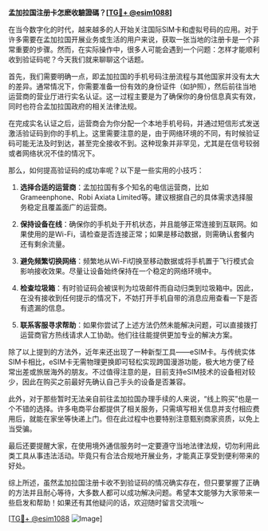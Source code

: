 **孟加拉国注册卡怎麽收驗證碼？[[TG💪+ @esim1088](https://t.me/s/esim1088)]**

在当今数字化的时代，越来越多的人开始关注国际SIM卡和虚拟号码的应用。对于许多需要在孟加拉国开展业务或生活的用户来说，获取一张当地的注册卡是一个非常重要的步骤。然而，在实际操作中，很多人可能会遇到一个问题：怎样才能顺利收到验证码呢？今天我们就来聊聊这个话题。

首先，我们需要明确一点，即孟加拉国的手机号码注册流程与其他国家并没有太大的差异。通常情况下，你需要准备一份有效的身份证件（如护照），然后前往当地运营商的营业厅进行实名认证。这一过程主要是为了确保你的身份信息真实有效，同时也符合孟加拉国政府的相关法律法规。

在完成实名认证之后，运营商会为你分配一个本地手机号码，并通过短信形式发送激活验证码到你的手机上。这里需要注意的是，由于网络环境的不同，有时候验证码可能无法及时到达，甚至完全接收不到。这种现象并非罕见，尤其是在信号较弱或者网络状况不佳的情况下。

那么，如何提高验证码的成功率呢？以下是一些实用的小技巧：

1. **选择合适的运营商**：孟加拉国有多个知名的电信运营商，比如Grameenphone、Robi Axiata Limited等。建议根据自己的具体需求选择服务稳定且覆盖面广的运营商。
   
2. **保持设备在线**：确保你的手机处于开机状态，并且能够正常连接到互联网。如果使用的是Wi-Fi，请检查是否连接正常；如果是移动数据，则需确认套餐内还有剩余流量。
   
3. **避免频繁切换网络**：频繁地从Wi-Fi切换至移动数据或将手机置于飞行模式会影响接收效果。尽量让设备始终保持在一个稳定的网络环境中。
   
4. **检查垃圾箱**：有时验证码会被误判为垃圾邮件而自动归类到垃圾箱中。因此，在没有接收到任何提示的情况下，不妨打开手机自带的消息应用查看一下是否有遗漏的信息。
   
5. **联系客服寻求帮助**：如果你尝试了上述方法仍然未能解决问题，可以直接拨打运营商官方热线请求人工协助。他们往往能提供更加专业的解决方案。

除了以上提到的方法外，近年来还出现了一种新型工具——eSIM卡。与传统实体SIM卡相比，eSIM卡无需物理更换即可轻松实现跨国漫游功能，极大地方便了经常出差或旅居海外的朋友。不过值得注意的是，目前支持eSIM技术的设备相对较少，因此在购买之前最好先确认自己手头的设备是否兼容。

此外，对于那些暂时无法亲自前往孟加拉国办理手续的人来说，“线上购买”也是一个不错的选择。许多电商平台都提供了相关服务，只需填写相关信息并支付相应费用后，就能在家坐等快递上门。但在此过程中也要特别注意甄别商家资质，以免上当受骗。

最后还要提醒大家，在使用境外通信服务时一定要遵守当地法律法规，切勿利用此类工具从事违法活动。毕竟只有合法合规地开展业务，才能真正享受到便利带来的好处。

综上所述，虽然孟加拉国注册卡收不到验证码的情况确实存在，但只要掌握了正确的方法并且耐心等待，大多数人都可以成功解决问题。希望本文能够为大家带来一些启发和帮助！如果还有其他疑问的话，欢迎随时留言交流哦～

[[TG💪+ @esim1088](https://t.me/s/esim1088) ![Image](https://i.postimg.cc/4NQfJmqS/Snipaste-2025-05-13-00-14-12.png)]